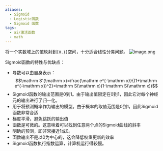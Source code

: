 ```yaml
---
aliases:
  - Sigmoid
  - Logistic函数
  - Sigmoid 函数
tags:
  - ai/激活函数
  - math
---
```

将一个实数域上的值映射到`[0,1]`空间，十分适合线性分类问题。
![image.png](https://pic-1257412153.cos.ap-nanjing.myqcloud.com/images/2024/01/11/20240111143301-8ad4d0.png)


Sigmoid函数的特性与优缺点：

- 导数可以由自身表示：$$\mathrm S'(\mathrm x)=\frac{\mathrm e^{-\mathrm x}}{(1+\mathrm e^{-\mathrm x})^2}=\mathrm S(\mathrm x)(1-\mathrm S(\mathrm x))$$
- Sigmoid函数的输出范围是0到1。由于输出值限定在0到1，因此它对每个神经元的输出进行了归一化。
- 用于将预测概率作为输出的模型。由于概率的取值范围是0到1，因此Sigmoid函数非常合适
- 梯度平滑，避免跳跃的输出值
- 函数是可微的。这意味着可以找到任意两个点的Sigmoid曲线的斜率
- 明确的预测，即非常接近1或0。
- 函数输出不是以0为中心的，这会降低权重更新的效率
- Sigmoid函数执行指数运算，计算机运行得较慢。

